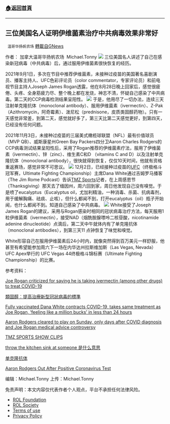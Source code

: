###  [:house:返回首頁](https://github.com/ourhimalayas/txt)
---


## 三位美国名人证明伊维菌素治疗中共病毒效果非常好
` 温哥华扬帆农场` [轉載自GNews](https://gnews.org/zh-hans/1721819/)

作者： 加拿大温哥华扬帆农场  Michael.Tonny
![](https://assets.gnews.org/wp-content/uploads/2021/11/michael-3-1.jpg)
三位美国名人讲述了自己在感染新冠病毒（中共病毒）后，通过服用伊维菌素很快恢复的经历。

2021年9月1日，多次在节目中推荐伊维菌素，未接种过疫苗的美国著名喜剧演员、播客主持人、UFC色彩评论员（color commentator，专家评论员）和前电视节目主持人Joseph James Rogan透露，他在8月28日晚上回家后，感觉很疲倦、头疼、全身筋疲力尽、整个晚上都在发烧，神志不清，怀疑自己感染了中共病毒。第二天的CCP病毒检测结果呈阳性。
![](https://assets.gnews.org/wp-content/uploads/2021/12/Joseph-James-Rogan-1.jpg)
于是，他用尽了一切办法，连续三天注射单克隆抗体（monoclonal antibody）、服用伊维菌素（ivermectin）、Z-Pak（Azithromycin，阿奇霉素）、泼尼松（prednisone，皮质类固醇药物）。只有一天感觉非常差，到第二天，感觉就好多了，第三天比第二天感觉更好，到第四天，已经没有任何问题。

2021年11月3日，未接种过疫苗的三届美式橄榄球联盟（NFL）最有价值球员（MVP QB）、威斯康星州Green Bay Packers四分卫Aaron Charles Rodgers的CCP病毒测试结果呈阳性后，采用了Rogan推荐的伊维菌素疗法，服用了伊维菌素（ivermectin）、锌（zinc）、维生素C和D （vitamins C and D）以及注射单克隆抗体（monoclonal antibody），很快就得到恢复，仅仅10天时间，他就有资格重返赛场，感觉非常不可思议。
![](https://assets.gnews.org/wp-content/uploads/2021/12/Aaron-Charles-Rodgers.jpg)
12月2日，已经接种过疫苗的[UFC](https://www.ufc.com/)（终极格斗冠军赛，Ultimate Fighting Championship）主席Dana White通过吉姆罗马播客（The Jim Rome Podcast）告诉[TMZ Sports](https://www.tmz.com/)记者，在上周感恩节（Thanksgiving）那天去了缅因州，周六回到家，周日他发现自己没有嗅觉。于是喷了eucalyptus（Eucalyptus oil，尤加利精油，一种消毒、杀菌、抗病毒剂，用于缓解胸痛、祛痰、止咳），但什么都闻不到，打开eucalyptus（oil）瓶子开始闻，也什么都闻不到。知道自己感染了中共病毒。
![](https://assets.gnews.org/wp-content/uploads/2021/12/joe-rogan-dana-white.jpg)
White接受了Joseph James Rogan的建议，采用与Rogan感染时相同的冠状病毒治疗方法，每天服用1粒伊维菌素（ivermectin），接受NAD（烟酰胺腺嘌呤二核苷酸，nicotinamide adenine dinucleotide）点滴后，第二天中午就体内有了单克隆抗体（monoclonal antibodies），到第三天11 点钟恢复了味觉和嗅觉。

White形容自己在服用伊维菌素后24小时内，就像突然得到百万美元一样舒服，他甚至有希望能参加周六下一场在内华达州拉斯维加斯（Las Vegas, Nevada）UFC Apex举行的 UFC Vegas 44终极格斗锦标赛（Ultimate Fighting Championship）的比赛。

参考资料：

[Joe Rogan criticized for saying he is taking ivermectin (among other drugs) to treat COVID-19](https://www.theblaze.com/news/joe-rogan-tests-positive-for-coronavirus-and-says-he-has-taken-ivermectin-to-treat-it-along-with-other-fda-approved-meds#toggle-gdpr)

[類固醇︰提高治療新型冠狀病毒的標準](https://www.medix-global.com/can/content/blog/view/?ContentID=2920)

[Fully vaccinated Dana White contracts COVID-19, takes same treatment as Joe Rogan, ‘feeling like a million bucks’ in less than 24 hours](https://www.theblaze.com/news/dana-white-covid-treatments-joe-rogan)

[Aaron Rodgers cleared to play on Sunday, only days after COVID diagnosis and Joe Rogan medical advice controversy](https://www.theblaze.com/news/aaron-rodgers-covid-joe-rogan)

[TMZ SPORTS SHOW CLIPS](https://www.tmz.com/shows/tmz-sports/clips/)

[throw the kitchen sink at someone 是什么意思](https://www.youtube.com/watch?v=wYkjeYYI2sE)

[单克隆抗体](https://zh.wikipedia.org/wiki/%E5%8D%95%E5%85%8B%E9%9A%86%E6%8A%97%E4%BD%93)

[Aaron Rodgers Out After Positive Coronavirus Test](https://www.nytimes.com/2021/11/03/sports/football/aaron-rodgers-covid-vaccinated-packers.html)

编辑：Michael.Tonny 上传：Michael.Tonny

 

免责声明：本文内容仅代表作者个人观点，平台不承担任何法律风险。

- [ROL Foundation](https://rolfoundation.org/)
- [ROL Society](https://rolsociety.org/)
- [Terms of use](https://gnews.org/terms-of-use-3/)
- [Privacy Policy](https://gnews.org/privacy-policy/)

